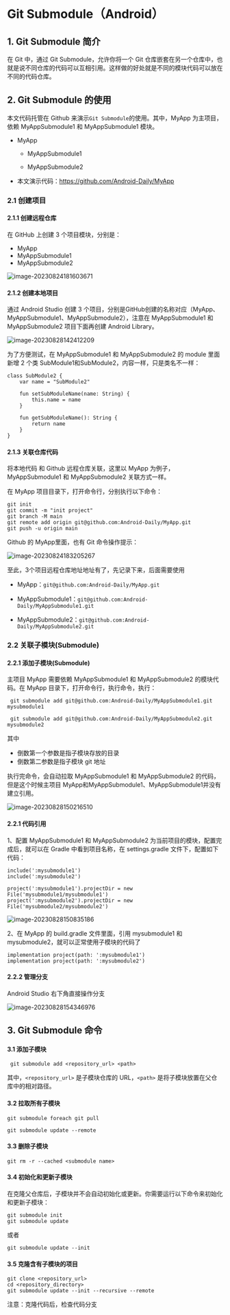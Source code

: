 #  Git Submodule（Android）

## 1. Git Submodule 简介

在 Git 中，通过 Git Submodule，允许你将一个 Git 仓库嵌套在另一个仓库中，也就是说不同仓库的代码可以互相引用。这样做的好处就是不同的模块代码可以放在不同的代码仓库。



## 2. Git Submodule 的使用

本文代码托管在 Github 来演示`Git Submodule`的使用。其中，MyApp 为主项目，依赖 MyAppSubmodule1 和 MyAppSubmodule1 模块。

- MyApp

  - MyAppSubmodule1

  - MyAppSubmodule2

    

- 本文演示代码：https://github.com/Android-Daily/MyApp

### 2.1 创建项目

#### 2.1.1 创建远程仓库

在 GitHub 上创建 3 个项目模块，分别是：

- MyApp
- MyAppSubmodule1
- MyAppSubmodule2

![image-20230824181603671](images/image-20230824181603671.png)



#### 2.1.2 创建本地项目

通过 Android Studio 创建 3 个项目，分别是GitHub创建的名称对应（MyApp、MyAppSubmodule1、MyAppSubmodule2），注意在 MyAppSubmodule1 和 MyAppSubmodule2 项目下面再创建 Android Library。

![image-20230828142412209](images/image-20230828142412209.png)



为了方便测试，在 MyAppSubmodule1 和 MyAppSubmodule2 的 module 里面新增 2 个类 SubModule1和SubModule2，内容一样，只是类名不一样：

```
class SubModule2 {
    var name = "SubModule2"

    fun setSubModuleName(name: String) {
        this.name = name
    }

    fun getSubModuleName(): String {
        return name
    }
}
```



#### 2.1.3 关联仓库代码

将本地代码 和 Github 远程仓库关联，这里以 MyApp 为例子，MyAppSubmodule1 和 MyAppSubmodule2 关联方式一样。

在 MyApp 项目目录下，打开命令行，分别执行以下命令：

```
git init
git commit -m "init project"
git branch -M main
git remote add origin git@github.com:Android-Daily/MyApp.git
git push -u origin main
```

Github 的 MyApp里面，也有 Git 命令操作提示：

![image-20230824183205267](images/image-20230824183205267.png)



至此，3个项目远程仓库地址地址有了，先记录下来，后面需要使用

- MyApp：`git@github.com:Android-Daily/MyApp.git`

- MyAppSubmodule1：`git@github.com:Android-Daily/MyAppSubmodule1.git`
- MyAppSubmodule2：`git@github.com:Android-Daily/MyAppSubmodule2.git`



### 2.2 关联子模块(Submodule)

#### 2.2.1 添加子模块(Submodule)

主项目 MyApp 需要依赖 MyAppSubmodule1 和 MyAppSubmodule2 的模块代码。在 MyApp 目录下，打开命令行，执行命令，执行：

```
 git submodule add git@github.com:Android-Daily/MyAppSubmodule1.git mysubmodule1
```

 ```
  git submodule add git@github.com:Android-Daily/MyAppSubmodule2.git mysubmodule2
 ```



其中

- 倒数第一个参数是指子模块存放的目录
- 倒数第二参数是指子模块 git 地址



执行完命令，会自动拉取  MyAppSubmodule1 和 MyAppSubmodule2 的代码，但是这个时候主项目 MyApp和MyAppSubmodule1、MyAppSubmodule1并没有建立引用。

![image-20230828150216510](images/image-20230828150216510.png)



#### 2.2.1 代码引用

1、配置 MyAppSubmodule1 和 MyAppSubmodule2 为当前项目的模块，配置完成后，就可以在 Gradle 中看到项目名称，在 settings.gradle 文件下，配置如下代码：

```
include(':mysubmodule1')
include(':mysubmodule2')

project(':mysubmodule1').projectDir = new File('mysubmodule1/mysubmodule1')
project(':mysubmodule2').projectDir = new File('mysubmodule2/mysubmodule2')
```

![image-20230828150835186](images/image-20230828150835186.png)

2、在 MyApp 的 build.gradle 文件里面，引用 mysubmodule1 和 mysubmodule2，就可以正常使用子模块的代码了

```
implementation project(path: ':mysubmodule1')
implementation project(path: ':mysubmodule2')
```



#### 2.2.2 管理分支

Android Studio 右下角直接操作分支

![image-20230828154346976](images/image-20230828154346976.png)



## 3. Git Submodule 命令

 #### 3.1 添加子模块

```
 git submodule add <repository_url> <path>
```

其中，`<repository_url>` 是子模块仓库的 URL，`<path>` 是将子模块放置在父仓库中的相对路径。



#### 3.2 拉取所有子模块

```
git submodule foreach git pull
```



```
git submodule update --remote
```



#### 3.3 删除子模块

```
git rm -r --cached <submodule name>
```



#### 3.4 初始化和更新子模块

在克隆父仓库后，子模块并不会自动初始化或更新。你需要运行以下命令来初始化和更新子模块：

```
git submodule init
git submodule update
```

或者

```
git submodule update --init
```



#### 3.5 克隆含有子模块的项目

```
git clone <repository_url>
cd <repository_directory>
git submodule update --init --recursive --remote
```

注意：克隆代码后，检查代码分支
